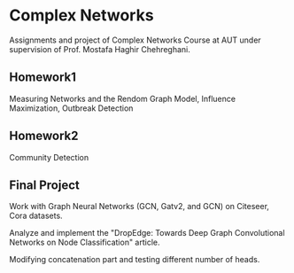 # Complex Networks
Assignments and project of Complex Networks Course at AUT under supervision of Prof. Mostafa Haghir Chehreghani.

## Homework1
Measuring Networks and the Rendom Graph Model, Influence Maximization, Outbreak Detection

## Homework2
‫‪Community‬‬ Detection

## Final Project
Work with Graph Neural Networks (GCN, Gatv2, and GCN) on Citeseer, Cora datasets.

Analyze and implement the "‫‪DropEdge: Towards Deep Graph Convolutional Networks on Node Classification‬‬" article.

Modifying concatenation part and testing different number of heads.
